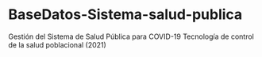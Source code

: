 # BaseDatos-Sistema-salud-publica
Gestión del Sistema de Salud Pública para COVID-19 Tecnología de control de la salud poblacional (2021)
